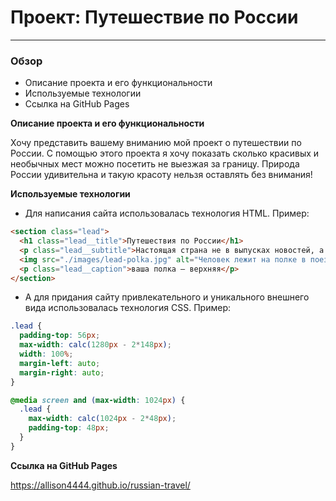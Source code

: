 # Проект: Путешествие по России
---

### Обзор
* Описание проекта и его функциональности
* Используемые технологии
* Ссылка на GitHub Pages

**Описание проекта и его функциональности**

Хочу представить вашему вниманию мой проект о путешествии по России.
С помощью этого проекта я хочу показать сколько красивых и необычных мест можно посетить не выезжая за границу. Природа России удивительна и такую красоту нельзя оставлять без внимания!

**Используемые технологии**

* Для написания сайта использовалась технология HTML. Пример:

```html
<section class="lead">
  <h1 class="lead__title">Путешествия по России</h1>
  <p class="lead__subtitle">Настоящая страна не в выпусках новостей, а здесь.</p>
  <img src="./images/lead-polka.jpg" alt="Человек лежит на полке в поезде" class="lead__image">
  <p class="lead__caption">ваша полка — верхняя</p>
</section>
```

* А для придания сайту привлекательного и уникального внешнего вида использовалась технология CSS. Пример:

```css
.lead {
  padding-top: 56px;
  max-width: calc(1280px - 2*148px);
  width: 100%;
  margin-left: auto;
  margin-right: auto;
}

@media screen and (max-width: 1024px) {
  .lead {
    max-width: calc(1024px - 2*48px);
    padding-top: 48px;
  }
}
```

**Ссылка на GitHub Pages**

https://allison4444.github.io/russian-travel/
